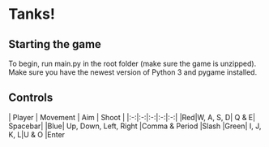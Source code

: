 # Tanks!

## Starting the game
To begin, run main.py in the root folder (make sure the game is unzipped).
Make sure you have the newest version of Python 3 and pygame installed. 

## Controls
| Player | Movement | Aim | Shoot |
|:-:|:-:|:-:|:-:|:-:|
|Red|W, A, S, D| Q & E| Spacebar|
|Blue| Up, Down, Left, Right |Comma & Period |Slash
|Green| I, J, K, L|U & O |Enter
